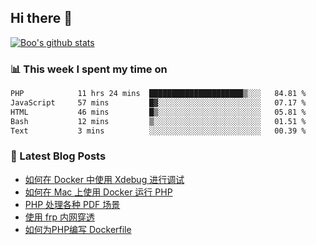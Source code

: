 ## Hi there 👋

[![Boo's github stats](https://github-readme-stats.vercel.app/api?username=0xAiKang)](https://github.com/anuraghazra/github-readme-stats)

<!-- [![Most Used Langs](https://github-readme-stats.vercel.app/api/top-langs/?username=0xAiKang)](https://github.com/anuraghazra/github-readme-stats) -->

### 📊 This week I spent my time on
<!--START_SECTION:waka-->

```txt
PHP            11 hrs 24 mins  █████████████████████▒░░░   84.81 %
JavaScript     57 mins         █▓░░░░░░░░░░░░░░░░░░░░░░░   07.17 %
HTML           46 mins         █▒░░░░░░░░░░░░░░░░░░░░░░░   05.81 %
Bash           12 mins         ▒░░░░░░░░░░░░░░░░░░░░░░░░   01.51 %
Text           3 mins          ░░░░░░░░░░░░░░░░░░░░░░░░░   00.39 %
```

<!--END_SECTION:waka-->

### 📕 Latest Blog Posts
<!-- BLOG-POST-LIST:START -->
- [如何在 Docker 中使用 Xdebug 进行调试](https://www.0x2beace.com/how-to-debug-with-xdebug-in-docker/)
- [如何在 Mac 上使用 Docker 运行 PHP](https://www.0x2beace.com/how-to-run-php-with-docker-on-mac/)
- [PHP 处理各种 PDF 场景](https://www.0x2beace.com/php-handles-various-pdf-scenarios/)
- [使用 frp 内网穿透](https://www.0x2beace.com/use-the-frp-intranet-to-penetrate/)
- [如何为PHP编写 Dockerfile](https://www.0x2beace.com/how-to-write-dockerfile-for-php/)
<!-- BLOG-POST-LIST:END -->

